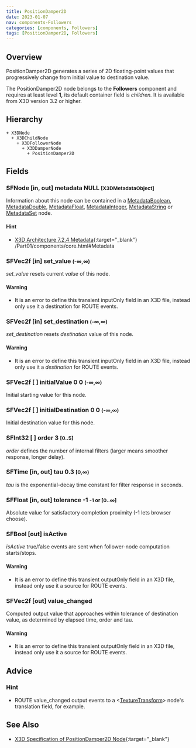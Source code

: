 ```yaml
---
title: PositionDamper2D
date: 2023-01-07
nav: components-Followers
categories: [components, Followers]
tags: [PositionDamper2D, Followers]
---
```

<style>
.post h3 {
  word-spacing: 0.2em;
}
</style>

## Overview

PositionDamper2D generates a series of 2D floating-point values that progressively change from initial value to destination value.

The PositionDamper2D node belongs to the **Followers** component and requires at least level **1,** its default container field is *children.* It is available from X3D version 3.2 or higher.

## Hierarchy

```
+ X3DNode
  + X3DChildNode
    + X3DFollowerNode
      + X3DDamperNode
        + PositionDamper2D
```

## Fields

### SFNode [in, out] **metadata** NULL <small>[X3DMetadataObject]</small>

Information about this node can be contained in a [MetadataBoolean](/x_ite/components/core/metadataboolean/), [MetadataDouble](/x_ite/components/core/metadatadouble/), [MetadataFloat](/x_ite/components/core/metadatafloat/), [MetadataInteger](/x_ite/components/core/metadatainteger/), [MetadataString](/x_ite/components/core/metadatastring/) or [MetadataSet](/x_ite/components/core/metadataset/) node.

#### Hint

- [X3D Architecture 7.2.4 Metadata](https://www.web3d.org/specifications/X3Dv4/ISO-IEC19775-1v4-IS){:target="_blank"} /Part01/components/core.html#Metadata

### SFVec2f [in] **set_value** <small>(-∞,∞)</small>

*set_value* resets current *value* of this node.

#### Warning

- It is an error to define this transient inputOnly field in an X3D file, instead only use it a destination for ROUTE events.

### SFVec2f [in] **set_destination** <small>(-∞,∞)</small>

*set_destination* resets *destination* value of this node.

#### Warning

- It is an error to define this transient inputOnly field in an X3D file, instead only use it a *destination* for ROUTE events.

### SFVec2f [ ] **initialValue** 0 0 <small>(-∞,∞)</small>

Initial starting value for this node.

### SFVec2f [ ] **initialDestination** 0 0 <small>(-∞,∞)</small>

Initial destination value for this node.

### SFInt32 [ ] **order** 3 <small>[0..5]</small>

*order* defines the number of internal filters (larger means smoother response, longer delay).

### SFTime [in, out] **tau** 0.3 <small>[0,∞)</small>

*tau* is the exponential-decay time constant for filter response in seconds.

### SFFloat [in, out] **tolerance** -1 <small>-1 or [0..∞]</small>

Absolute value for satisfactory completion proximity (-1 lets browser choose).

### SFBool [out] **isActive**

*isActive* true/false events are sent when follower-node computation starts/stops.

#### Warning

- It is an error to define this transient outputOnly field in an X3D file, instead only use it a source for ROUTE events.

### SFVec2f [out] **value_changed**

Computed output value that approaches within tolerance of destination value, as determined by elapsed time, order and tau.

#### Warning

- It is an error to define this transient outputOnly field in an X3D file, instead only use it a source for ROUTE events.

## Advice

### Hint

- ROUTE value_changed output events to a \<[TextureTransform](/x_ite/components/texturing/texturetransform/)\> node's translation field, for example.

## See Also

- [X3D Specification of PositionDamper2D Node](https://www.web3d.org/documents/specifications/19775-1/V4.0/Part01/components/followers.html#PositionDamper2D){:target="_blank"}
